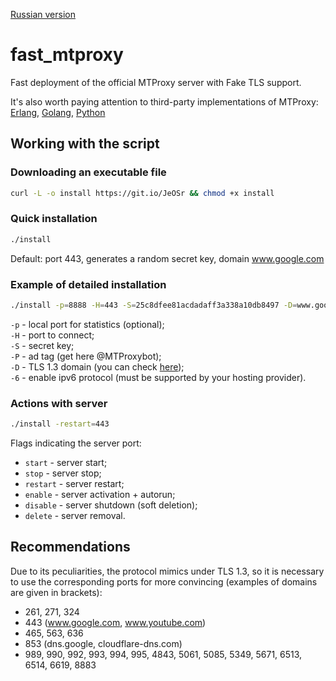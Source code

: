[Russian version](README.md)

# fast_mtproxy
Fast deployment of the official MTProxy server with Fake TLS support.  
  
It's also worth paying attention to third-party implementations of MTProxy: [Erlang](https://github.com/seriyps/mtproto_proxy), [Golang](https://github.com/9seconds/mtg), [Python](https://github.com/alexbers/mtprotoproxy)

## Working with the script
### Downloading an executable file
```bash
curl -L -o install https://git.io/JeOSr && chmod +x install
```

### Quick installation
```bash
./install
```

Default: port 443, generates a random secret key, domain www.google.com

### Example of detailed installation
```bash
./install -p=8888 -H=443 -S=25c8dfee81acdadaff3a338a10db8497 -D=www.google.com
```
`-p` - local port for statistics (optional);  
`-H` - port to connect;  
`-S` - secret key;  
`-P` - ad tag (get here @MTProxybot);  
`-D` - TLS 1.3 domain (you can check <a href="https://www.cdn77.com/tls-test">here</a>);  
`-6` - enable ipv6 protocol (must be supported by your hosting provider).

### Actions with server
```bash
./install -restart=443
```

Flags indicating the server port:
* `start` - server start;
* `stop` - server stop;
* `restart` - server restart;
* `enable` - server activation + autorun;
* `disable` - server shutdown (soft deletion);
* `delete` - server removal.

## Recommendations
Due to its peculiarities, the protocol mimics under TLS 1.3, so it is necessary to use the corresponding ports for more convincing (examples of domains are given in brackets):
* 261, 271, 324
* 443 (www.google.com, www.youtube.com)
* 465, 563, 636
* 853 (dns.google, cloudflare-dns.com)
* 989, 990, 992, 993, 994, 995, 4843, 5061, 5085, 5349, 5671, 6513, 6514, 6619, 8883
